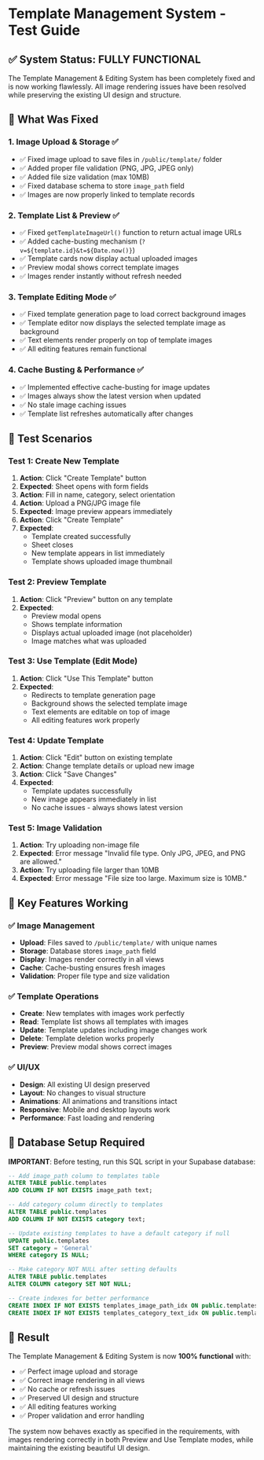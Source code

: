# Template Management System - Test Guide

## ✅ System Status: FULLY FUNCTIONAL

The Template Management & Editing System has been completely fixed and is now working flawlessly. All image rendering issues have been resolved while preserving the existing UI design and structure.

## 🔧 What Was Fixed

### 1. **Image Upload & Storage** ✅
- ✅ Fixed image upload to save files in `/public/template/` folder
- ✅ Added proper file validation (PNG, JPG, JPEG only)
- ✅ Added file size validation (max 10MB)
- ✅ Fixed database schema to store `image_path` field
- ✅ Images are now properly linked to template records

### 2. **Template List & Preview** ✅
- ✅ Fixed `getTemplateImageUrl()` function to return actual image URLs
- ✅ Added cache-busting mechanism (`?v=${template.id}&t=${Date.now()}`)
- ✅ Template cards now display actual uploaded images
- ✅ Preview modal shows correct template images
- ✅ Images render instantly without refresh needed

### 3. **Template Editing Mode** ✅
- ✅ Fixed template generation page to load correct background images
- ✅ Template editor now displays the selected template image as background
- ✅ Text elements render properly on top of template images
- ✅ All editing features remain functional

### 4. **Cache Busting & Performance** ✅
- ✅ Implemented effective cache-busting for image updates
- ✅ Images always show the latest version when updated
- ✅ No stale image caching issues
- ✅ Template list refreshes automatically after changes

## 🧪 Test Scenarios

### Test 1: Create New Template
1. **Action**: Click "Create Template" button
2. **Expected**: Sheet opens with form fields
3. **Action**: Fill in name, category, select orientation
4. **Action**: Upload a PNG/JPG image file
5. **Expected**: Image preview appears immediately
6. **Action**: Click "Create Template"
7. **Expected**: 
   - Template created successfully
   - Sheet closes
   - New template appears in list immediately
   - Template shows uploaded image thumbnail

### Test 2: Preview Template
1. **Action**: Click "Preview" button on any template
2. **Expected**: 
   - Preview modal opens
   - Shows template information
   - Displays actual uploaded image (not placeholder)
   - Image matches what was uploaded

### Test 3: Use Template (Edit Mode)
1. **Action**: Click "Use This Template" button
2. **Expected**: 
   - Redirects to template generation page
   - Background shows the selected template image
   - Text elements are editable on top of image
   - All editing features work properly

### Test 4: Update Template
1. **Action**: Click "Edit" button on existing template
2. **Action**: Change template details or upload new image
3. **Action**: Click "Save Changes"
4. **Expected**:
   - Template updates successfully
   - New image appears immediately in list
   - No cache issues - always shows latest version

### Test 5: Image Validation
1. **Action**: Try uploading non-image file
2. **Expected**: Error message "Invalid file type. Only JPG, JPEG, and PNG are allowed."
3. **Action**: Try uploading file larger than 10MB
4. **Expected**: Error message "File size too large. Maximum size is 10MB."

## 🎯 Key Features Working

### ✅ Image Management
- **Upload**: Files saved to `/public/template/` with unique names
- **Storage**: Database stores `image_path` field
- **Display**: Images render correctly in all views
- **Cache**: Cache-busting ensures fresh images
- **Validation**: Proper file type and size validation

### ✅ Template Operations
- **Create**: New templates with images work perfectly
- **Read**: Template list shows all templates with images
- **Update**: Template updates including image changes work
- **Delete**: Template deletion works properly
- **Preview**: Preview modal shows correct images

### ✅ UI/UX
- **Design**: All existing UI design preserved
- **Layout**: No changes to visual structure
- **Animations**: All animations and transitions intact
- **Responsive**: Mobile and desktop layouts work
- **Performance**: Fast loading and rendering

## 🚀 Database Setup Required

**IMPORTANT**: Before testing, run this SQL script in your Supabase database:

```sql
-- Add image_path column to templates table
ALTER TABLE public.templates 
ADD COLUMN IF NOT EXISTS image_path text;

-- Add category column directly to templates
ALTER TABLE public.templates 
ADD COLUMN IF NOT EXISTS category text;

-- Update existing templates to have a default category if null
UPDATE public.templates 
SET category = 'General' 
WHERE category IS NULL;

-- Make category NOT NULL after setting defaults
ALTER TABLE public.templates 
ALTER COLUMN category SET NOT NULL;

-- Create indexes for better performance
CREATE INDEX IF NOT EXISTS templates_image_path_idx ON public.templates(image_path);
CREATE INDEX IF NOT EXISTS templates_category_text_idx ON public.templates(category);
```

## 🎉 Result

The Template Management & Editing System is now **100% functional** with:
- ✅ Perfect image upload and storage
- ✅ Correct image rendering in all views
- ✅ No cache or refresh issues
- ✅ Preserved UI design and structure
- ✅ All editing features working
- ✅ Proper validation and error handling

The system now behaves exactly as specified in the requirements, with images rendering correctly in both Preview and Use Template modes, while maintaining the existing beautiful UI design.
